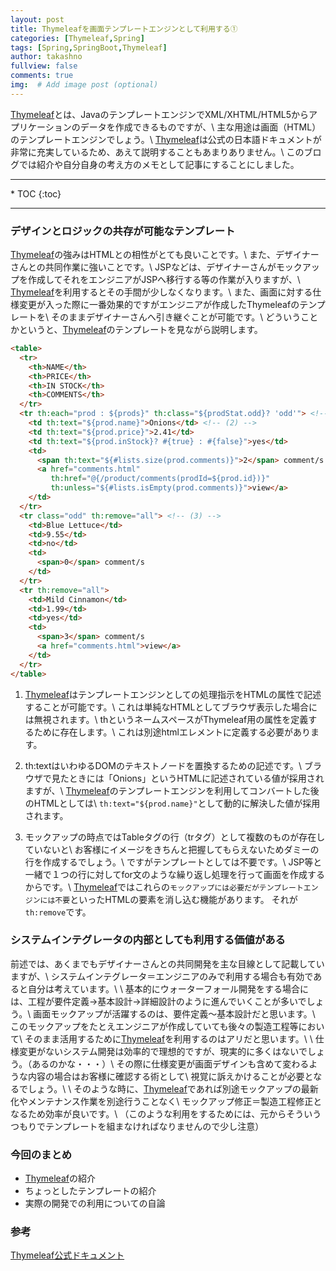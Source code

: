```yaml
---
layout: post
title: Thymeleafを画面テンプレートエンジンとして利用する①
categories: [Thymeleaf,Spring]
tags: [Spring,SpringBoot,Thymeleaf]
author: takashno
fullview: false
comments: true
img:  # Add image post (optional)
---
```


[Thymeleaf](https://www.thymeleaf.org/doc/tutorials/2.1/usingthymeleaf_ja.html)とは、JavaのテンプレートエンジンでXML/XHTML/HTML5からアプリケーションのデータを作成できるものですが、\\
主な用途は画面（HTML）のテンプレートエンジンでしょう。\\
[Thymeleaf](https://www.thymeleaf.org/doc/tutorials/2.1/usingthymeleaf_ja.html)は公式の日本語ドキュメントが非常に充実しているため、あえて説明することもあまりありません。\\
このブログでは紹介や自分自身の考え方のメモとして記事にすることにしました。

<!-- 目次 -->
<hr/>
* TOC
{:toc}
<hr/>

### デザインとロジックの共存が可能なテンプレート
[Thymeleaf](https://www.thymeleaf.org/doc/tutorials/2.1/usingthymeleaf_ja.html)の強みはHTMLとの相性がとても良いことです。\\
また、デザイナーさんとの共同作業に強いことです。\\
JSPなどは、デザイナーさんがモックアップを作成してそれをエンジニアがJSPへ移行する等の作業が入りますが、\\
[Thymeleaf](https://www.thymeleaf.org/doc/tutorials/2.1/usingthymeleaf_ja.html)を利用するとその手間が少しなくなります。\\
また、画面に対する仕様変更が入った際に一番効果的ですがエンジニアが作成したThymeleafのテンプレートを\\
そのままデザイナーさんへ引き継ぐことが可能です。\\
どういうことかというと、[Thymeleaf](https://www.thymeleaf.org/doc/tutorials/2.1/usingthymeleaf_ja.html)のテンプレートを見ながら説明します。


```html
<table>
  <tr>
    <th>NAME</th>
    <th>PRICE</th>
    <th>IN STOCK</th>
    <th>COMMENTS</th>
  </tr>
  <tr th:each="prod : ${prods}" th:class="${prodStat.odd}? 'odd'"> <!-- (1) -->
    <td th:text="${prod.name}">Onions</td> <!-- (2) -->
    <td th:text="${prod.price}">2.41</td>
    <td th:text="${prod.inStock}? #{true} : #{false}">yes</td>
    <td>
      <span th:text="${#lists.size(prod.comments)}">2</span> comment/s
      <a href="comments.html" 
         th:href="@{/product/comments(prodId=${prod.id})}" 
         th:unless="${#lists.isEmpty(prod.comments)}">view</a>
    </td>
  </tr>
  <tr class="odd" th:remove="all"> <!-- (3) -->
    <td>Blue Lettuce</td>
    <td>9.55</td>
    <td>no</td>
    <td>
      <span>0</span> comment/s
    </td>
  </tr>
  <tr th:remove="all">
    <td>Mild Cinnamon</td>
    <td>1.99</td>
    <td>yes</td>
    <td>
      <span>3</span> comment/s
      <a href="comments.html">view</a>
    </td>
  </tr>
</table>

```

1. [Thymeleaf](https://www.thymeleaf.org/doc/tutorials/2.1/usingthymeleaf_ja.html)はテンプレートエンジンとしての処理指示をHTMLの属性で記述することが可能です。\\
これは単純なHTMLとしてブラウザ表示した場合には無視されます。\\
thというネームスペースがThymeleaf用の属性を定義するために存在します。\\
これは別途htmlエレメントに定義する必要があります。

1. th:textはいわゆるDOMのテキストノードを置換するための記述です。\\
ブラウザで見たときには「Onions」というHTMLに記述されている値が採用されますが、\\
[Thymeleaf](https://www.thymeleaf.org/doc/tutorials/2.1/usingthymeleaf_ja.html)のテンプレートエンジンを利用してコンバートした後のHTMLとしては\\
`th:text="${prod.name}"`として動的に解決した値が採用されます。

1. モックアップの時点ではTableタグの行（trタグ）として複数のものが存在していないと\\
お客様にイメージをきちんと把握してもらえないためダミーの行を作成するでしょう。\\
ですがテンプレートとしては不要です。\\
JSP等と一緒で１つの行に対してfor文のような繰り返し処理を行って画面を作成するからです。\\
[Thymeleaf](https://www.thymeleaf.org/doc/tutorials/2.1/usingthymeleaf_ja.html)ではこれらの`モックアップには必要だがテンプレートエンジンには不要`といったHTMLの要素を消し込む機能があります。
それが`th:remove`です。


### システムインテグレータの内部としても利用する価値がある
前述では、あくまでもデザイナーさんとの共同開発を主な目線として記載していますが、\\
システムインテグレータ＝エンジニアのみで利用する場合も有効であると自分は考えています。\\
\\
基本的にウォーターフォール開発をする場合には、工程が要件定義→基本設計→詳細設計のように進んでいくことが多いでしょう。\\
画面モックアップが活躍するのは、要件定義〜基本設計だと思います。\\
このモックアップをたとえエンジニアが作成していても後々の製造工程等において\\
そのまま活用するために[Thymeleaf](https://www.thymeleaf.org/doc/tutorials/2.1/usingthymeleaf_ja.html)を利用するのはアリだと思います。\\
\\
仕様変更がないシステム開発は効率的で理想的ですが、現実的に多くはないでしょう。（あるのかな・・・）\\
その際に仕様変更が画面デザインも含めて変わるような内容の場合はお客様に確認する術として\\
視覚に訴えかけることが必要となるでしょう。\\
\\
そのような時に、[Thymeleaf](https://www.thymeleaf.org/doc/tutorials/2.1/usingthymeleaf_ja.html)であれば別途モックアップの最新化やメンテナンス作業を別途行うことなく\\
モックアップ修正＝製造工程修正となるため効率が良いです。\\
（このような利用をするためには、元からそういうつもりでテンプレートを組まなければなりませんので少し注意）


### 今回のまとめ
- [Thymeleaf](https://www.thymeleaf.org/doc/tutorials/2.1/usingthymeleaf_ja.html)の紹介
- ちょっとしたテンプレートの紹介
- 実際の開発での利用についての自論

### 参考
[Thymeleaf公式ドキュメント](https://www.thymeleaf.org/doc/tutorials/2.1/usingthymeleaf_ja.html)